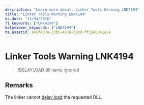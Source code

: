 ```yaml
---
description: "Learn more about: Linker Tools Warning LNK4194"
title: "Linker Tools Warning LNK4194"
ms.date: "11/04/2016"
f1_keywords: ["LNK4194"]
helpviewer_keywords: ["LNK4194"]
ms.assetid: a45f437e-33b5-487e-b3cd-ff1560041e7e
---
```

# Linker Tools Warning LNK4194

> /DELAYLOAD:dll name ignored

## Remarks

The linker cannot [delay load](../../build/reference/delayload-delay-load-import.md) the requested DLL.
